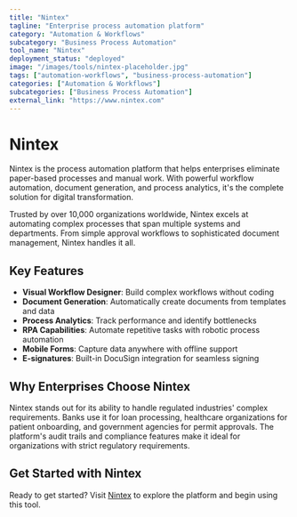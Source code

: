 ```yaml
---
title: "Nintex"
tagline: "Enterprise process automation platform"
category: "Automation & Workflows"
subcategory: "Business Process Automation"
tool_name: "Nintex"
deployment_status: "deployed"
image: "/images/tools/nintex-placeholder.jpg"
tags: ["automation-workflows", "business-process-automation"]
categories: ["Automation & Workflows"]
subcategories: ["Business Process Automation"]
external_link: "https://www.nintex.com"
---
```


# Nintex

Nintex is the process automation platform that helps enterprises eliminate paper-based processes and manual work. With powerful workflow automation, document generation, and process analytics, it's the complete solution for digital transformation.

Trusted by over 10,000 organizations worldwide, Nintex excels at automating complex processes that span multiple systems and departments. From simple approval workflows to sophisticated document management, Nintex handles it all.

## Key Features
- **Visual Workflow Designer**: Build complex workflows without coding
- **Document Generation**: Automatically create documents from templates and data
- **Process Analytics**: Track performance and identify bottlenecks
- **RPA Capabilities**: Automate repetitive tasks with robotic process automation
- **Mobile Forms**: Capture data anywhere with offline support
- **E-signatures**: Built-in DocuSign integration for seamless signing

## Why Enterprises Choose Nintex
Nintex stands out for its ability to handle regulated industries' complex requirements. Banks use it for loan processing, healthcare organizations for patient onboarding, and government agencies for permit approvals. The platform's audit trails and compliance features make it ideal for organizations with strict regulatory requirements.

## Get Started with Nintex

Ready to get started? Visit [Nintex](https://www.nintex.com) to explore the platform and begin using this tool.